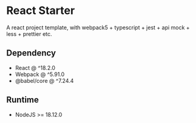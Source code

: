 # React Starter

A react project template, with webpack5 + typescript + jest + api mock + less + prettier etc.

## Dependency

* React @ ^18.2.0
* Webpack @ ^5.91.0
* @babel/core @ ^7.24.4

## Runtime
* NodeJS >= 18.12.0
